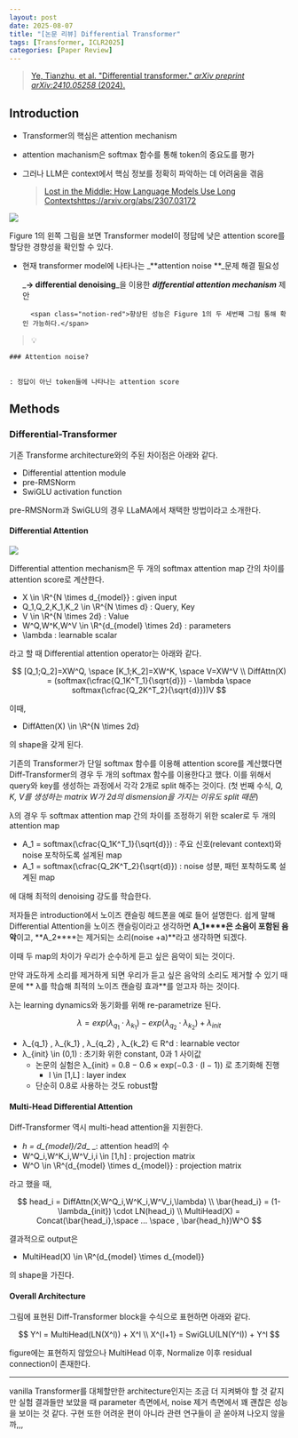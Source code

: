 ```yaml
---
layout: post
date: 2025-08-07
title: "[논문 리뷰] Differential Transformer"
tags: [Transformer, ICLR2025]
categories: [Paper Review]
---
```


> [Ye, Tianzhu, et al. "Differential transformer." ](https://arxiv.org/abs/2410.05258)[_arXiv preprint arXiv:2410.05258_](https://arxiv.org/abs/2410.05258)[ (2024).](https://arxiv.org/abs/2410.05258)



## Introduction

- Transformer의 핵심은 attention mechanism
- attention machanism은 softmax 함수를 통해 token의 중요도를 평가
- 그러나 LLM은 context에서 핵심 정보를 정확히 파악하는 데 어려움을 겪음

	> [Lost in the Middle: How Language Models Use Long Contextshttps://arxiv.org/abs/2307.03172](https://arxiv.org/abs/2307.03172)


![](https://prod-files-secure.s3.us-west-2.amazonaws.com/542b861c-36a8-4051-84e5-8804b6728dba/9083ea56-691a-4752-ae26-47f403431ac8/image.png?X-Amz-Algorithm=AWS4-HMAC-SHA256&X-Amz-Content-Sha256=UNSIGNED-PAYLOAD&X-Amz-Credential=ASIAZI2LB466U4EMO2HG%2F20250903%2Fus-west-2%2Fs3%2Faws4_request&X-Amz-Date=20250903T031909Z&X-Amz-Expires=3600&X-Amz-Security-Token=IQoJb3JpZ2luX2VjENL%2F%2F%2F%2F%2F%2F%2F%2F%2F%2FwEaCXVzLXdlc3QtMiJHMEUCIAqpmpn2OMUJ5LMQq90Lz0UrNJGbQCngJ70tOY0WTgyhAiEAmeCwzkoIvl3pNs9quXDR0ajrFE%2FjH1TB2clmdA2HpBcq%2FwMIOxAAGgw2Mzc0MjMxODM4MDUiDOgK3Y%2FUhoqK5q%2BimSrcA6gXomVCDWbeian%2FMozJGNR4NFyuSDYIiUHxbpwvEwDktI2yIi4%2B4b7qRFz5pdnkvcKO6WnLeSoyaj1Y4JtFRLY0aGYRjdXPtcFADAMCPOqj6KDU7FV%2FpTte%2BWFSOZwjmwCS4o9AC901ron9OXgkM6uYEXSDv240qZJr8PElmWRzssMOZyvg5vikWD3TLvQTHbpLgQIg4nWSIOHwgHffwZYZ7IXbHCa3WF%2BGxdXLNmRAjMQS88T%2BxyTmSA1FtsdqBxovY%2BtDr9kOr6jGGDb4kORt2gwAkXATcEmgdkb4ojbv6AP9rdljNRrmSJbFmejaZB5K3sjkOt0v4XX0PZTCC%2BONjJYRkSNL3hurg5eMklP4ydlziKdb1ELeGJLCDktgG3MLYdqm%2Fca4MXKpWcqqyuOcSc40Iyb3Q7OVqHhKKkLPDI9%2B4S9Q57REs2GkYNAcqxt8rxPGg5TaGaKiLn4G6RDXQjohn0DhNOdxVyCTJukMPxULnlnJms6xw2AtY2HAaNT3B5wqnnBfpUWrnorqqkrT%2B7jJKdHrKJjM165n0KU4GJMTAIOUYMPw%2B8P3hpWYnHL%2FKAwDfulaCuRodp2IhgBK5HWH%2Bf2wcga%2F5qILHbL1jNf54%2BYQFCnfFvNxMJfJ3sUGOqUBE1hHc8m7LCNmw8YM%2BDe2db7hH3Sg8wmuAKi2c4mquAHKvaMpDPFIVXblxq6pA9%2B%2FvnPma9JKgjUcNhDWxonO0sgFN8ifevHMCzWT7%2FoOuOV2FwU958I9MDLUM7bNBx8ndtMXObVRBeyFyK94qCpo0UV2LceFvpJOCObnWe85ZolOVC1rdVczM04UTKy8bWBqD%2B1A0Ccp0rPSKEgBL0lHOEJXjgZI&X-Amz-Signature=bb3d5cec6c0eb3b332613d9b582d1e8b7cafa19ca3e9c93d164559bd3266d185&X-Amz-SignedHeaders=host&x-amz-checksum-mode=ENABLED&x-id=GetObject)


Figure 1의 왼쪽 그림을 보면 Transformer model이 정답에 낮은 attention score를 할당한 경향성을 확인할 수 있다.

- 현재 transformer model에 나타나는 _**attention noise **_문제 해결 필요성

	_**→ differential denoising**_을 이용한 _**differential attention mechanism**_ 제안


		<span class="notion-red">향상된 성능은 Figure 1의 두 세번째 그림 통해 확인 가능하다.</span>


> 💡 


	### Attention noise?


	: 정답이 아닌 token들에 나타나는 attention score



## Methods



### Differential-Transformer


기존 Transforme architecture와의 주된 차이점은 아래와 같다.

- Differential attention module
- pre-RMSNorm
- SwiGLU activation function

pre-RMSNorm과 SwiGLU의 경우 LLaMA에서 채택한 방법이라고 소개한다.



#### Differential Attention


![](https://prod-files-secure.s3.us-west-2.amazonaws.com/542b861c-36a8-4051-84e5-8804b6728dba/116d70b2-1963-4810-9167-f4c7d8a06e8f/image.png?X-Amz-Algorithm=AWS4-HMAC-SHA256&X-Amz-Content-Sha256=UNSIGNED-PAYLOAD&X-Amz-Credential=ASIAZI2LB466U4EMO2HG%2F20250903%2Fus-west-2%2Fs3%2Faws4_request&X-Amz-Date=20250903T031909Z&X-Amz-Expires=3600&X-Amz-Security-Token=IQoJb3JpZ2luX2VjENL%2F%2F%2F%2F%2F%2F%2F%2F%2F%2FwEaCXVzLXdlc3QtMiJHMEUCIAqpmpn2OMUJ5LMQq90Lz0UrNJGbQCngJ70tOY0WTgyhAiEAmeCwzkoIvl3pNs9quXDR0ajrFE%2FjH1TB2clmdA2HpBcq%2FwMIOxAAGgw2Mzc0MjMxODM4MDUiDOgK3Y%2FUhoqK5q%2BimSrcA6gXomVCDWbeian%2FMozJGNR4NFyuSDYIiUHxbpwvEwDktI2yIi4%2B4b7qRFz5pdnkvcKO6WnLeSoyaj1Y4JtFRLY0aGYRjdXPtcFADAMCPOqj6KDU7FV%2FpTte%2BWFSOZwjmwCS4o9AC901ron9OXgkM6uYEXSDv240qZJr8PElmWRzssMOZyvg5vikWD3TLvQTHbpLgQIg4nWSIOHwgHffwZYZ7IXbHCa3WF%2BGxdXLNmRAjMQS88T%2BxyTmSA1FtsdqBxovY%2BtDr9kOr6jGGDb4kORt2gwAkXATcEmgdkb4ojbv6AP9rdljNRrmSJbFmejaZB5K3sjkOt0v4XX0PZTCC%2BONjJYRkSNL3hurg5eMklP4ydlziKdb1ELeGJLCDktgG3MLYdqm%2Fca4MXKpWcqqyuOcSc40Iyb3Q7OVqHhKKkLPDI9%2B4S9Q57REs2GkYNAcqxt8rxPGg5TaGaKiLn4G6RDXQjohn0DhNOdxVyCTJukMPxULnlnJms6xw2AtY2HAaNT3B5wqnnBfpUWrnorqqkrT%2B7jJKdHrKJjM165n0KU4GJMTAIOUYMPw%2B8P3hpWYnHL%2FKAwDfulaCuRodp2IhgBK5HWH%2Bf2wcga%2F5qILHbL1jNf54%2BYQFCnfFvNxMJfJ3sUGOqUBE1hHc8m7LCNmw8YM%2BDe2db7hH3Sg8wmuAKi2c4mquAHKvaMpDPFIVXblxq6pA9%2B%2FvnPma9JKgjUcNhDWxonO0sgFN8ifevHMCzWT7%2FoOuOV2FwU958I9MDLUM7bNBx8ndtMXObVRBeyFyK94qCpo0UV2LceFvpJOCObnWe85ZolOVC1rdVczM04UTKy8bWBqD%2B1A0Ccp0rPSKEgBL0lHOEJXjgZI&X-Amz-Signature=760b0bfebf868f559ada8eaa43384419ece2ac37b4c0ed36a362da20b466585a&X-Amz-SignedHeaders=host&x-amz-checksum-mode=ENABLED&x-id=GetObject)


Differential attention mechanism은 두 개의 softmax attention map 간의 차이를 attention score로 계산한다.

- X \in \R^{N \times d\_{model}} : given input
- Q\_1,Q\_2,K\_1,K\_2 \in \R^{N \times d} : Query, Key
- V \in \R^{N \times 2d} : Value
- W^Q,W^K,W^V \in \R^{d\_{model} \times 2d} : parameters
- \lambda : learnable scalar

라고 할 때 Differential attention operator는 아래와 같다.


$$
[Q_1;Q_2]=XW^Q, \space [K_1;K_2]=XW^K, \space V=XW^V \\
DiffAttn(X) = (softmax(\cfrac{Q_1K^T_1}{\sqrt{d}}) - \lambda \space softmax(\cfrac{Q_2K^T_2}{\sqrt{d}}))V
$$


이때,

- DiffAtten(X) \in \R^{N \times 2d}

의 shape을 갖게 된다.


기존의 Transformer가 단일 softmax 함수를 이용해 attention score를 계산했다면 Diff-Transformer의 경우 두 개의 softmax 함수를 이용한다고 했다. 이를 위해서 query와 key를 생성하는 과정에서 각각 2개로 split 해주는 것이다. <span class="notion-red">(첫 번째 수식, </span><span class="notion-red">_Q, K, V를 생성하는 matrix W가 2d의 dismension을 가지는 이유도 split 때문_</span><span class="notion-red">)</span>


 λ의 경우 두 softmax attention map 간의 차이를 조정하기 위한 scaler로 두 개의 attention map

- A\_1 = softmax(\cfrac{Q\_1K^T\_1}{\sqrt{d}}) : 주요 신호(relevant context)와 noise 포착하도록 설계된 map
- A\_1 = softmax(\cfrac{Q\_2K^T\_2}{\sqrt{d}}) : noise 성분, 패턴 포착하도록 설계된 map 

에 대해 최적의 denoising 강도를 학습한다.


저자들은 introduction에서 노이즈 캔슬링 헤드폰을 예로 들어 설명한다. 쉽게 말해 Differential Attention을 노이즈 캔슬링이라고 생각하면 **A\_1****은 소음이 포함된 음악**이고, **A\_2****는 제거되는 소리(noise +a)**라고 생각하면 되겠다. 


이때 두 map의 차이가 우리가 순수하게 듣고 싶은 음악이 되는 것이다. 


만약 과도하게 소리를 제거하게 되면 우리가 듣고 싶은 음악의 소리도 제거할 수 있기 때문에 ** λ를 학습해 최적의 노이즈 캔슬링 효과**를 얻고자 하는 것이다.


λ는 learning dynamics와 동기화를 위해 re-parametrize 된다.


$$
\lambda = exp(\lambda_{q_1} \cdot \lambda_{k_1}) - exp(\lambda_{q_2} \cdot \lambda_{k_2}) + \lambda_{init}
$$

- λ\_{q\_1} , λ\_{k\_1} , λ\_{q\_2} , λ\_{k\_2} ∈ R^d : learnable vector
- λ\_{init} \in (0,1) : 초기화 위한 constant, 0과 1 사이값
	- 논문의 실험은 λ\_{init} = 0.8 − 0.6 × exp(−0.3 · (l − 1)) 로 초기화해 진행
		- l \in [1,L] : layer index
	- 단순히 0.8로 사용하는 것도 robust함


#### **Multi-Head Differential Attention**


Diff-Transformer 역시 multi-head attention을 지원한다.

- _h = d\_{model}/2d__ _: attention head의 수
- W^Q\_i,W^K\_i,W^V\_i,i \in [1,h] : projection matrix
- W^O \in \R^{d\_{model} \times d\_{model}} : projection matrix

라고 했을 때,


$$
head_i = DiffAttn(X;W^Q_i,W^K_i,W^V_i,\lambda) \\
\bar{head_i} = (1-\lambda_{init}) \cdot LN(head_i) \\
MultiHead(X) = Concat(\bar{head_i},\space ... \space , \bar{head_h})W^O
$$


결과적으로 output은

- MultiHead(X) \in \R^{d\_{model} \times d\_{model}}

의 shape을 가진다.



#### Overall Architecture


그림에 표현된 Diff-Transformer block을 수식으로 표현하면 아래와 같다.


$$
Y^l = MultiHead(LN(X^l)) + X^l \\
X^{l+1} = SwiGLU(LN(Y^l)) + Y^l
$$


figure에는 표현하지 않았으나 MultiHead 이후, Normalize 이후 residual connection이 존재한다.


---


vanilla Transformer를 대체할만한 architecture인지는 조금 더 지켜봐야 할 것 같지만 실험 결과들만 보았을 때 parameter 측면에서, noise 제거 측면에서 꽤 괜찮은 성능을 보이는 것 같다. 구현 또한 어려운 편이 아니라 관련 연구들이 곧 쏟아져 나오지 않을까,,,

